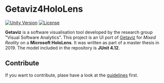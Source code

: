 # Getaviz4HoloLens

[![Unity Version](https://img.shields.io/badge/unity%20version-2017.4.26f1-green.svg)]()
[![License](https://img.shields.io/badge/License-Apache%202.0-blue.svg)](https://opensource.org/licenses/Apache-2.0)

**Getaviz** is a software visualisation tool developed by the research group "Visual Software Analytics". This project is an UI port of [Getaviz](https://github.com/softvis-research/Getaviz) for *Mixed Reality* on a **Microsoft HoloLens**. It was written as part of a master thesis in 2019. The model included in the repository is **JUnit 4.12**.


## Contribute

If you want to contribute, plase have a look at the [guidelines](CONTRIBUTING.md) first.
